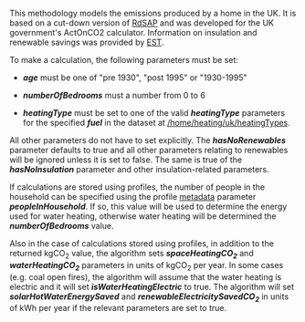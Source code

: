 This methodology models the emissions produced by a home in the UK. It
is based on a cut-down version of
[RdSAP](http://projects.bre.co.uk/sap2005/) and was developed for the UK
government's ActOnCO2 calculator. Information on insulation and
renewable savings was provided by [EST](http://www.est.org.uk).

To make a calculation, the following parameters must be set:

  - ***age*** must be one of "pre 1930", "post 1995" or "1930-1995"

<!-- end list -->

  - ***numberOfBedrooms*** must a number from 0 to 6

<!-- end list -->

  - ***heatingType*** must be set to one of the valid ***heatingType***
    parameters for the specified ***fuel*** in the dataset at
    [/home/heating/uk/heatingTypes](heating_UK_types).

All other parameters do not have to set explicitly. The
***hasNoRenewables*** parameter defaults to true and all other
parameters relating to renewables will be ignored unless it is set to
false. The same is true of the ***hasNoInsulation*** parameter and other
insulation-related parameters.

If calculations are stored using profiles, the number of people in the
household can be specified using the profile [metadata](Metadata)
parameter ***peopleInHousehold***. If so, this value will be used to
determine the energy used for water heating, otherwise water heating
will be determined the ***numberOfBedrooms*** value.

Also in the case of calculations stored using profiles, in addition to
the returned kgCO<sub>2</sub> value, the algorithm sets
***spaceHeatingCO<sub>2</sub>*** and ***waterHeatingCO<sub>2</sub>*** parameters in
units of kgCO<sub>2</sub> per year. In some cases (e.g. coal open fires), the
algorithm will assume that the water heating is electric and it will set
***isWaterHeatingElectric*** to true. The algorithm will set
***solarHotWaterEnergySaved*** and
***renewableElectricitySavedCO<sub>2</sub>*** in units of kWh per year if the
relevant parameters are set to true.
